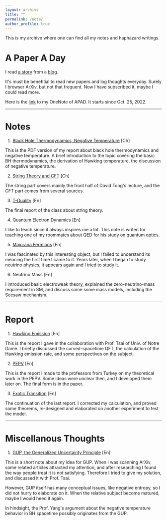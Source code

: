 ```yaml
---
layout: archive
title: ""
permalink: /note/
author_profile: true
---
```


This is my archive where one can find all my notes and haphazard writings. 

# A Paper A Day
I read [a story](https://www.nature.com/nature-index/news-blog/this-scientist-read-research-academic-paper-every-day-what-she-learned) from a [blog](https://hongtaoh.com/en/apad/). 

It's must be benefitial to read new papers and log thoughts everyday. Surely I browser ArXiv, but not that frequent. Now I have subscribed it, maybe I could read more. 

Here is the [link](https://1drv.ms/u/s!Asze0FhXxWSmlnvuRSnhqXHslCPZ?e=tMZpUn) to my OneNote of APAD. It starts since Oct. 25, 2022. 

---

# Notes
 
1. [Black Hole Thermodynamics, Negative Temperature](../files/BH-T.pdf) [Ch]

This is the PDF version of my report about black hole thermodynamics and negative temperature. A brief introduction to the topic covering the basic BH thermodynamics, the derivation of Hawking temperature, the discussion of negative temperature. 

2. [String Theory and CFT](../files/stringtheory.pdf) [Ch]

The string part covers mainly the front half of David Tong's lecture, and the CFT part comes from several sources. 

3. [T-Duality](../files/Tduality.pdf) [En]

The final report of the class about string theory. 

4. Quantum Electron Dynamics [En]

I like to teach since it always inspires me a lot. This note is writen for teaching one of my roommates about QED for his study on quantum optics.

5. [Majorana Fermions](../files/majorana.pdf) [En]

I was fascinated by this interesting object, but I failed to understand its meaning the first time I came to it. Years later, when I began to study neutrino physics, it appears again and I tried to study it. 

6. Neutrino Mass [En]

I introduced basic electroweak theory, explained the zero-neutrino-mass requirement in SM, and discuss some some mass models, including the Seesaw mechanism.

---

# Report
1. [Hawking Emission](../files/hawkingppt.pdf) [En]

This is the report I gave in the collaboration with Prof. Tsai of Univ. of Notre Dame. I briefly discussed the curved-spacetime QFT, the calculation of the Hawking emission rate, and some perspectives on the subject.  

2. [PEPV](../files/pepv.pdf) [En]

This is the report I made to the professors from Turkey on my theoretical work in the PEPV. Some ideas were unclear then, and I developed them later on. The final form is in the paper. 

3. [Exotic Transition](../files/exotic%20transition.pdf) [En]

The continuation of the last report. I corrected my calculation, and proved some theorems, re-designed and elaborated on another experiment to test the model. 

---

# Miscellanous Thoughts 
1. [GUP, the Generalized Uncertainty Principle](../files/GUP.pdf) [En]

This is a short note about my idea for GUP. When I was scanning ArXiv, some related articles attracted my attention, and after researching I found the way people treat it is not satisfying. Therefore I tried to give my solution, and discussed it with Prof. Tsai. 

However, GUP itself has many conceptual issues, like negative entropy, so I did not hurry to elaborate on it. When the relative subject become matured, maybe I would heed it again.  

In hindsight, the Prof. Yang's argument about the negative temperature behavior in BH spacetime possibly originates from the GUP. 
